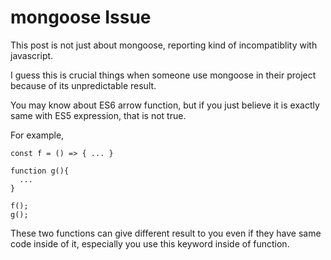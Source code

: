 # mongoose Issue

This post is not just about mongoose, reporting kind of incompatiblity with javascript.

I guess this is crucial things when someone use mongoose in their project because of its unpredictable result.

You may know about ES6 arrow function, but if you just believe it is exactly same with ES5 expression, that is not true.

For example, 

```
const f = () => { ... }

function g(){
  ...
}

f();
g();

```
These two functions can give different result to you even if they have same code inside of it, 
especially you use this keyword inside of function. 

